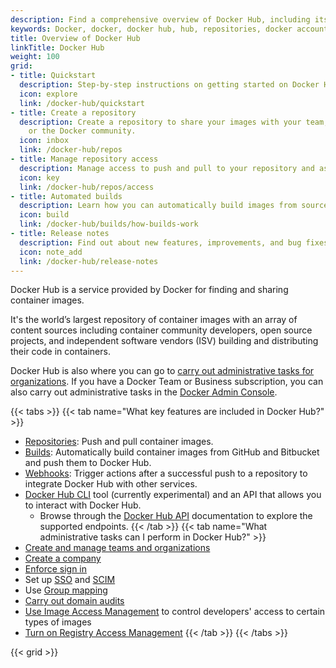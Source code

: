 ```yaml
---
description: Find a comprehensive overview of Docker Hub, including its features, administrative settings, how to get started quickly, and more
keywords: Docker, docker, docker hub, hub, repositories, docker account
title: Overview of Docker Hub
linkTitle: Docker Hub
weight: 100
grid:
- title: Quickstart
  description: Step-by-step instructions on getting started on Docker Hub.
  icon: explore
  link: /docker-hub/quickstart
- title: Create a repository
  description: Create a repository to share your images with your team, customers,
    or the Docker community.
  icon: inbox
  link: /docker-hub/repos
- title: Manage repository access
  description: Manage access to push and pull to your repository and assign permissions.
  icon: key
  link: /docker-hub/repos/access
- title: Automated builds
  description: Learn how you can automatically build images from source code to push to your repositories.
  icon: build
  link: /docker-hub/builds/how-builds-work
- title: Release notes
  description: Find out about new features, improvements, and bug fixes.
  icon: note_add
  link: /docker-hub/release-notes
---
```


Docker Hub is a service provided by Docker for finding and sharing container images.

It's the world’s largest repository of container images with an array of content sources including container community developers, open source projects, and independent software vendors (ISV) building and distributing their code in containers.

Docker Hub is also where you can go to [carry out administrative tasks for organizations](/admin/). If you have a Docker Team or Business subscription, you can also carry out administrative tasks in the [Docker Admin Console](https://admin.docker.com).

{{< tabs >}}
{{< tab name="What key features are included in Docker Hub?" >}}
* [Repositories](../docker-hub/repos/_index.md): Push and pull container images.
* [Builds](builds/_index.md): Automatically build container images from
GitHub and Bitbucket and push them to Docker Hub.
* [Webhooks](webhooks.md): Trigger actions after a successful push
  to a repository to integrate Docker Hub with other services.
* [Docker Hub CLI](https://github.com/docker/hub-tool#readme) tool (currently experimental) and an API that allows you to interact with Docker Hub.
  * Browse through the [Docker Hub API](/reference/api/hub/latest/) documentation to explore the supported endpoints.
{{< /tab >}}
{{< tab name="What administrative tasks can I perform in Docker Hub?" >}}
* [Create and manage teams and organizations](orgs.md)
* [Create a company](../admin/company/new-company.md)
* [Enforce sign in](../security/for-admins/enforce-sign-in/_index.md)
* Set up [SSO](../security/for-admins/single-sign-on/_index.md) and [SCIM](../security/for-admins/provisioning/scim.md)
* Use [Group mapping](group-mapping.md)
* [Carry out domain audits](domain-audit.md)
* [Use Image Access Management](/manuals/security/for-admins/hardened-desktop/image-access-management.md) to control developers' access to certain types of images
* [Turn on Registry Access Management](/manuals/security/for-admins/hardened-desktop/registry-access-management.md)
{{< /tab >}}
{{< /tabs >}}

{{< grid >}}

